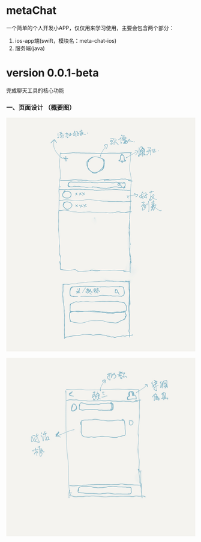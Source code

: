 # metaChat

一个简单的个人开发小APP，仅仅用来学习使用，主要会包含两个部分：

1. ios-app端(swift，模块名：meta-chat-ios)
2. 服务端(java)

# version 0.0.1-beta

完成聊天工具的核心功能 

### 一、页面设计 （概要图）

![meta_chat_origin_design_01](pics/meta_chat_origin_design_01.jpg)

![meta_chat_origin_design_02](pics/meta_chat_origin_design_02.jpg)
